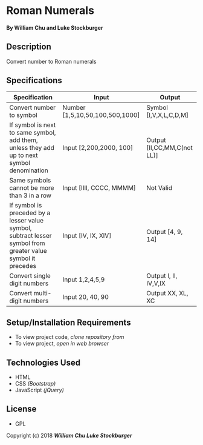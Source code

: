 # **Roman Numerals**

#### By William Chu and Luke Stockburger

## Description

Convert number to Roman numerals

## Specifications

| Specification | Input | Output
| --- | --- | --- |
| Convert number to symbol | Number [1,5,10,50,100,500,1000] | Symbol [I,V,X,L,C,D,M] |
| If symbol is next to same symbol, add them, unless they add up to next symbol denomination | Input [2,200,2000, 100] | Output [II,CC,MM,C(not LL)]|
| Same symbols cannot be more than 3 in a row | Input [IIII, CCCC, MMMM] | Not Valid |
| If symbol is preceded by a lesser value symbol, subtract lesser symbol from greater value symbol it precedes | Input [IV, IX, XIV] | Output [4, 9, 14] |
| Convert single digit numbers | Input 1,2,4,5,9 | Output I, II, IV,V,IX |
|Convert multi-digit numbers | Input 20, 40, 90 | Output XX, XL, XC |

## Setup/Installation Requirements

* To view project code, _clone repository from_
* To view project, _open in web browser_

## Technologies Used

* HTML
* CSS _(Bootstrap)_
* JavaScript _(jQuery)_

## License

* GPL

Copyright (c) 2018 **_William Chu Luke Stockburger_**
